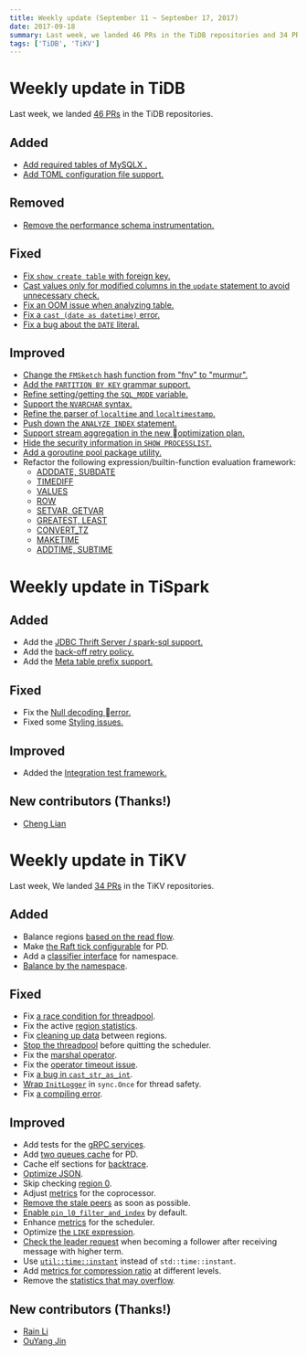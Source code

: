 ```yaml
---
title: Weekly update (September 11 ~ September 17, 2017)
date: 2017-09-18
summary: Last week, we landed 46 PRs in the TiDB repositories and 34 PRs in the TiKV repositories.
tags: ['TiDB', 'TiKV']
---
```


# Weekly update in TiDB

Last week, we landed [46 PRs](https://github.com/pingcap/tidb/pulls?utf8=%E2%9C%93&q=is%3Apr%20is%3Amerged%20merged%3A2017-09-11..2017-09-17%20) in the TiDB repositories.

## Added
* [Add required tables of MySQLX .](https://github.com/pingcap/tidb/pull/4521)
* [Add TOML configuration file support.](https://github.com/pingcap/tidb/pull/4509)

## Removed
* [Remove the performance schema instrumentation.](https://github.com/pingcap/tidb/pull/4516)

## Fixed
* [Fix `show create table` with foreign key.](https://github.com/pingcap/tidb/pull/4537)
* [Cast values only for modified columns in the `update` statement to avoid unnecessary check.](https://github.com/pingcap/tidb/pull/4517)
* [Fix an OOM issue when analyzing table.](https://github.com/pingcap/tidb/pull/4515)
* [Fix a `cast (date as datetime)` error.](https://github.com/pingcap/tidb/pull/4484)
* [Fix a bug about the `DATE` literal.](https://github.com/pingcap/tidb/pull/4362)

## Improved
* [Change the `FMSketch` hash function from "fnv" to "murmur".](https://github.com/pingcap/tidb/pull/4541)
* [Add the `PARTITION BY KEY` grammar support.](https://github.com/pingcap/tidb/pull/4539)
* [Refine setting/getting the `SQL_MODE` variable.](https://github.com/pingcap/tidb/pull/4530)
* [Support the `NVARCHAR` syntax.](https://github.com/pingcap/tidb/pull/4500)
* [Refine the parser of `localtime` and `localtimestamp`.](https://github.com/pingcap/tidb/pull/4503)
* [Push down the `ANALYZE INDEX` statement.](https://github.com/pingcap/tidb/pull/4489)
* [Support stream aggregation in the new optimization plan.](https://github.com/pingcap/tidb/pull/4481)
* [Hide the security information in `SHOW PROCESSLIST`.](https://github.com/pingcap/tidb/pull/4451)
* [Add a goroutine pool package utility.](https://github.com/pingcap/tidb/pull/3752)
* Refactor the following expression/builtin-function evaluation framework:
    - [ADDDATE, SUBDATE](https://github.com/pingcap/tidb/pull/4504)
    - [TIMEDIFF](https://github.com/pingcap/tidb/pull/4496)
    - [VALUES](https://github.com/pingcap/tidb/pull/4491)
    - [ROW](https://github.com/pingcap/tidb/pull/4480)
    - [SETVAR, GETVAR](https://github.com/pingcap/tidb/pull/4479)
    - [GREATEST, LEAST](https://github.com/pingcap/tidb/pull/4476)
    - [CONVERT_TZ](https://github.com/pingcap/tidb/pull/4463)
    - [MAKETIME](https://github.com/pingcap/tidb/pull/4396)
    - [ADDTIME, SUBTIME](https://github.com/pingcap/tidb/pull/4333)

# Weekly update in TiSpark

## Added
* Add the [JDBC Thrift Server / spark-sql support.](https://github.com/pingcap/tispark/pull/36)
* Add the [back-off retry policy.](https://github.com/pingcap/tikv-client-lib-java/pull/104)
* Add the [Meta table prefix support.](https://github.com/pingcap/tispark/pull/43)

## Fixed
* Fix the [Null decoding error.](https://github.com/pingcap/tikv-client-lib-java/pull/100)
* Fixed some [Styling issues.](https://github.com/pingcap/tispark/pull/38)

## Improved
* Added the [Integration test framework.](https://github.com/pingcap/tispark/pull/32)

## New contributors (Thanks!)
* [Cheng Lian](https://github.com/liancheng)


# Weekly update in TiKV

Last week, We landed [34 PRs](https://github.com/search?utf8=%E2%9C%93&q=repo%3Apingcap%2Ftikv+repo%3Apingcap%2Fpd+is%3Apr+is%3Amerged+merged%3A2017-09-11..2017-09-17&type=Issues) in the TiKV repositories.

## Added

* Balance regions [based on the read flow](https://github.com/pingcap/pd/pull/708).
* Make [the Raft tick configurable](https://github.com/pingcap/pd/pull/743) for PD.
* Add a [classifier interface](https://github.com/pingcap/pd/pull/745) for namespace.
* [Balance by the namespace](https://github.com/pingcap/pd/pull/754).

## Fixed

* Fix [a race condition for threadpool](https://github.com/pingcap/tikv/pull/2266).
* Fix the active [region statistics](https://github.com/pingcap/pd/pull/744).
* Fix [cleaning up data](https://github.com/pingcap/tikv/pull/2273) between regions.
* [Stop the threadpool](https://github.com/pingcap/tikv/pull/2275) before quitting the scheduler.
* Fix the [marshal operator](https://github.com/pingcap/pd/pull/746).
* Fix the [operator timeout issue](https://github.com/pingcap/pd/pull/749).
* Fix [a bug in `cast_str_as_int`](https://github.com/pingcap/tikv/pull/2296).
* [Wrap `InitLogger`](https://github.com/pingcap/pd/pull/753) in `sync.Once` for thread safety.
* Fix [a compiling error](https://github.com/pingcap/tikv/pull/2304).


## Improved

* Add tests for the [gRPC services](https://github.com/pingcap/tikv/pull/2244).
* Add [two queues cache](https://github.com/pingcap/pd/pull/741) for PD.
* Cache elf sections for [backtrace](https://github.com/pingcap/tikv/pull/2265).
* [Optimize JSON](https://github.com/pingcap/tikv/pull/2267).
* Skip checking [region 0](https://github.com/pingcap/tikv/pull/2276).
* Adjust [metrics](https://github.com/pingcap/tikv/pull/2280) for the coprocessor.
* [Remove the stale peers](https://github.com/pingcap/tikv/pull/2281) as soon as possible.
* [Enable `pin_l0_filter_and_index`](https://github.com/pingcap/tikv/pull/2288) by default.
* Enhance [metrics](https://github.com/pingcap/tikv/pull/2291) for the scheduler.
* Optimize [the `LIKE` expression](https://github.com/pingcap/tikv/pull/2293).
* [Check the leader request](https://github.com/pingcap/tikv/pull/2294) when becoming a follower after receiving message with higher term.
* Use [`util::time::instant`](https://github.com/pingcap/tikv/pull/2295) instead of `std::time::instant`.
* Add [metrics for compression ratio](https://github.com/pingcap/tikv/pull/2297) at different levels.
* Remove the [statistics that may overflow](https://github.com/pingcap/tikv/pull/2304).

## New contributors  (Thanks!)
* [Rain Li](https://github.com/blacktear23)
* [OuYang Jin](https://github.com/qqsun8819)
